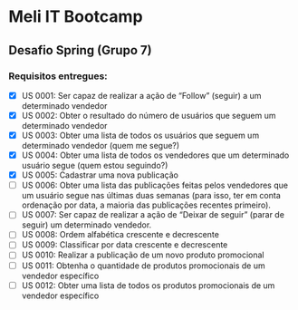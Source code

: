 # Meli IT Bootcamp

## Desafio Spring (Grupo 7)


### Requisitos entregues:

- [x] US 0001: Ser capaz de realizar a ação de “Follow” (seguir) a um determinado vendedor
- [x] US 0002: Obter o resultado do número de usuários que seguem um determinado vendedor
- [x] US 0003: Obter uma lista de todos os usuários que seguem um determinado vendedor (quem me segue?)
- [x] US 0004:  Obter uma lista de todos os vendedores que um determinado usuário segue (quem estou seguindo?)
- [x] US 0005: Cadastrar uma nova publicação
- [ ] US 0006: Obter uma lista das publicações feitas pelos vendedores que um usuário segue nas últimas duas semanas (para isso, ter em conta ordenação por data, a maioria das publicações recentes primeiro).
- [ ] US 0007: Ser capaz de realizar a ação de “Deixar de seguir” (parar de seguir) um determinado vendedor.
- [ ] US 0008: Ordem alfabética crescente e decrescente
- [ ] US 0009: Classificar por data crescente e decrescente
- [ ] US 0010:  Realizar a publicação de um novo produto promocional
- [ ] US 0011: Obtenha o quantidade de produtos promocionais de um vendedor específico
- [ ] US 0012: Obter uma lista de todos os produtos promocionais de um vendedor específico
